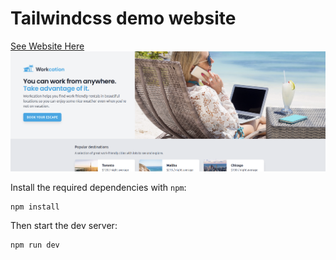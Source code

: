 # Tailwindcss demo website

[See Website Here](https://tailwindcss-demo-website.vercel.app/)
[![screenshot](https://github.com/bleriotnoguia/tailwindcss-demo-website/blob/main/img/website.png)](https://tailwindcss-demo-website.vercel.app/)

Install the required dependencies with `npm`:

```sh
npm install
```

Then start the dev server:

```sh
npm run dev
```
